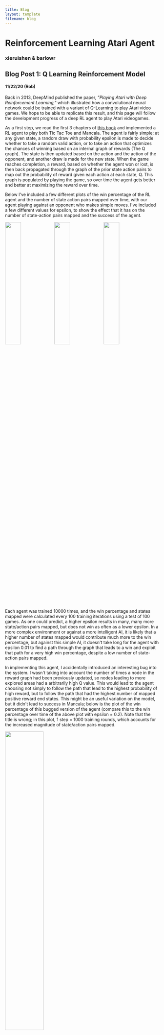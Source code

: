 ```yaml
---
title: Blog
layout: template
filename: blog
---
```





# Reinforcement Learning Atari Agent
### xieruishen & barlowr





## Blog Post 1: Q Learning Reinforcement Model

#### 11/22/20 (Rob)

Back in 2013, DeepMind published the paper, *"Playing Atari with Deep Reinforcement Learning,"* which illustrated how a convolutional neural network could be trained with a variant of Q-Learning to play Atari video games. We hope to be able to replicate this result, and this page will follow the development progress of a deep RL agent to play Atari videogames.

As a first step, we read the first 3 chapters of [this book](http://incompleteideas.net/book/RLbook2020.pdf) and implemented a RL agent to  play both Tic Tac Toe and Mancala. The agent is fairly simple; at any given state, a random draw with probability epsilon is made to decide whether to take a random valid action, or to take an action that optimizes the chances of winning based on an internal graph of rewards (The Q graph). The state is then updated based on the action and the action of the opponent, and another draw is made for the new state. When the game reaches completion, a reward, based on whether the agent won or lost, is then back propagated through the graph of the prior state action pairs to map out the probability of reward given each action at each state, Q. This graph is populated by playing the game, so over time the agent gets better and better at maximizing the reward over time.

Below I've included a few different plots of the win percentage of the RL agent and the number of state action pairs mapped over time, with our agent playing against an opponent who makes simple moves. I've included a few different values for epsilon, to show the effect that it has on the number of state-action pairs mapped and the success of the agent.

<img src = "https://github.com/xieruishen/Atari_with_RL/blob/main/images/mancala_epsilon_01_fixed.png" width = 32%><img src = "https://github.com/xieruishen/Atari_with_RL/blob/main/images/mancala_epsilon_1_fixed.png" width = 32%><img src = "https://github.com/xieruishen/Atari_with_RL/blob/main/images/mancala_epsilon_2.png" width = 32%>



Each agent was trained 10000 times, and the win percentage and states mapped were calculated every 100 training iterations using a test of 100 games. As one could predict, a higher epsilon results in many, many more state/action pairs mapped, but does not win as often as a lower epsilon. In a more complex environment or against a more intelligent AI, it is likely that a higher number of states mapped would contribute much more to the win percentage, but against this simple AI, it doesn't take long for the agent with epsilon 0.01 to find a path through the graph that leads to a win and exploit that path for a very high win percentage, despite a low number of state-action pairs mapped.

In implementing this agent, I accidentally introduced an interesting bug into the system. I wasn't taking into account the number of times a node in the reward graph had been previously updated, so nodes leading to more explored areas had a arbitrarily high Q value. This would lead to the agent choosing not simply to follow the path that lead to the highest probability of high reward, but to follow the path that had the highest number of mapped positive reward end states.  This might be an useful variation on the model, but it didn't lead to success in Mancala; below is the plot of the win percentage of this bugged version of the agent (compare this to the win percentage over time of the above plot with epsilon = 0.2). Note that the title is wrong; in this plot, 1 step = 1000 training rounds, which accounts for the increased magnitude of state/action pairs mapped.

<img src= "https://github.com/xieruishen/Atari_with_RL/blob/main/images/mancala_epsilon_2.png" width = 50%>


#### 11/22/20 - 11/23/20 (Sherrie)
[Link](https://colab.research.google.com/drive/1yQbzTMDOjbsEC-VppzQcCXTNocpRDZl7)  to full Google Collab Notebook.

Additionally, I implemented a path finding agent using Reinforcement Learning following this [tutorial](https://towardsdatascience.com/implement-grid-world-with-q-learning-51151747b455). Intially, the RL agenet was able to find the most optimal path in a simple 2x3 grid with one obstacle very quickly with less than 10 rounds. As I scaled up the grid environment and increase the complexity of the obstacle, I have encountered the following problem:
* Each round takes too long as I allow the agent to take an action that will go off bound of the grid world. Even though the agenet will never be in such state, but it wastes significantly amount of runtime for the agenet to consider such action as even viable.
* The reward function was too simple as it only assign a positive reward to the goal state and negative reward to going into the obstacle position. What happened was when there is no adjacent obstacle but there are obstacles within two or three rows/columns, the agent often got stuck in going back an forth between two states as it does not prioritize actions that will leads itself closer to the goal.
* Sometimes in the presence of complex obstacles like corners and long walls, the agent gets stuck around the obstacle.

To address the above problems, I have tried the following:
* When I first initilialize the Q table, I give all state-action pair that will leads to an off bound position a value of negative infinity. Additionally, when choosing which action to take, the agent will also avoid actions that will drive it into an off grid position. The effect is drastic. The new runtime of 300 rounds is equivalent to the old runtime of 15 rounds.
* I increase the complexity of the reward function to consider the Manhattan distance of the current position and the next position. An action that will move the agent closer to the goal will yield high reward than one that will move the agent farther from the goal. This change allows the agent to reach the end goal faster and avoid getting stuck when there is no adjacent obstacles.
* To address the problem of agent getting stuck around obstacles, there is no direct strategy but tweeking the reward assigned to getting into an obstacle state, tuning the explore vs exploit rate and increasing the number of rounds for the agent to play.

The final result of training an RL agent for 300 rounds to find the optimal path in a 15x15 grid world with relatively complex obstacles is shown below.

Grid World (left) & Optimal Path(right):

<img src= "https://github.com/xieruishen/Atari_with_RL/blob/main/images/path_finding_environment.png" width = 46%> <img src= "https://github.com/xieruishen/Atari_with_RL/blob/main/images/path_finding_route.png" width = 46%>

Runtime(seconds) per Round (left) & Total Number of Explored States per Round(right):
<img src= "https://github.com/xieruishen/Atari_with_RL/blob/main/images/path_finding_runtime.png" width = 46%> <img src= "https://github.com/xieruishen/Atari_with_RL/blob/main/images/path_finding_states_num.png" width = 46%>

### Blog 1.1

##### 11/23 (Rob)

In class today, I decided to implement a way to play against the RL agent in Mancala. I threw together a bit of a hack-y interface for user actions, and I trained two RL agents against each other for 100000 cycles before attempting to beat one of the agents at the game. More often than not however, instead of winning or losing, I found myself at a previously unmapped state. This seemed pretty bizarre to me, as the agent had mapped 130000+ state action pairs, but given the 48 stones in the game of Mancala and the 14 different pockets, I imagine that there are still hundreds of thousands of unmapped state-action pairs (note how the last graph in Blog 1 doesn't seem to show much curvature; given more iterations, the algorithm will likely continue to map out more and more state/action pairs).

By the time the algorithm had mapped out all of these state action pairs, my computer was running very low on available RAM. Granted, Python isn't the most efficient of languages, but I couldn't continue to keep adding pairs to the graph. This limitation exists even though I kept finding unmapped states while playing against the agent; it wasn't like the algorithm had mapped all the useful states and was filling the memory with esoteric ones.

This highlights what could be one of the advantages of deep Q learning; constant memory space. In a environment with many, many more state inputs, it would be nearly impossible to build a Q graph of all of the state action pairs. With a neural network, even if the network is very large, it has a constant size; training it doesn't require more memory.



### Blog 2

##### 12/9 (Rob)

Following the fantastic guides [here](https://medium.com/@ts1829/policy-gradient-reinforcement-learning-in-pytorch-df1383ea0baf) and [here](https://towardsdatascience.com/learning-reinforcement-learning-reinforce-with-pytorch-5e8ad7fc7da0), I wrote a policy gradient deep RL model.  The model self initializes based off of a provided OpenAI Gym Environment type, and uses a sequential network. The first layer is a linear layer with the provided input size and 16 output nodes, followed by a rectified linear unit, then another linear layer with 16 inputs and n outputs, where n is the number of possible discrete actions in the environment. Finally, the output of that linear layer is fed through a softmax layer to collapse the output into probabilities of each action (I.E. 0.7 for left and 0.3 for right, or 0.2 for 1, 0.4 for 2 and 0.4 for 3, depending on the possible actions).

While Q Learning works to approximate a Q function using a NN, the Policy Gradient approach seeks to directly optimize in the policy space. Concretely, the policy gradient network directly outputs action probabilities given the current state, while Q learning outputs a likelihood of probable future reward for each action given the current state. I chose to write my model as a policy gradient network as [it has been show](https://arxiv.org/abs/1602.01783) that policy gradients work better than DQN when tuned well. Policy gradients are also considered to be more widely applicable, especially in situations where the Q function is too complex to be learned.

If you want to dive into the code, the policy gradient module can be found [here](./src/policy_gradient/policy_gradient.py)! Now on to the results.

I initially trained this model on the OpenAi Gym Cartpole environment, but the space there isn't very complex and the visualization isn't too interesting, so I switched to the Lunar Lander environment. In this environment, a vehicle is initialized with random position and velocity above a randomly generated "lunar surface," and the agent can engage left, right and center rocket thrusters to guide the vehicle to a goal landing zone. Rewards are constantly given based on proximity to the landing zone, and the vehicle is penalized for using the engines (wasting fuel) and for crash landing. A final reward is given if the vehicle lands in the goal zone and shuts down the engines completely.

I trained this model for an hour on 21000 episodes,  but the agent converged after about 15 minutes and 7000 episodes. Figure 1 shows a plot of average agent reward over the past 100 episodes vs # of episodes trained, and a plot of cumulative time taken to train vs # of episodes trained. Note the shift in slope around episode 4000; This is likely when the agent learned to maintain a "hover" using the engines, which means that each episode takes longer to compute, as the agent isn't just falling out of the sky and ending the episode. Because the agent can theoretically hover forever, I capped the number of frames in an episode to 400 to decrease computational time. I had initially tried 1000, but that took far too long to compute given the number of episodes I was training on.

I've also included a few gifs of the progress of the agent as it learned to land. Figure 2 shows the agent with no training, Figure 3 shows the agent with 9000 episodes of training, and Figure 4 shows the agent at the end of the training at 21000 episodes.

![Figure 1](./images/single_cpu.png)

#### *Figure 1: Training Progress*  
\
\


![Figure 2](./images/Initial_No_Training.gif)

#### *Figure 2: No Training*  
\
\



![Figure 3](./images/9000_Episodes.gif)

#### *Figure 3: 9000 Episodes*  
\
\


![Figure 4](./images/21000_Episodes.gif)

#### *Figure 4: 21000 Episodes*  
\
\


As a final note, a perceptive eye will notice that even after 21000 episodes, the agent doesn't actually "land"; it hovers above the goal and touches down for a moment, but doesn't shut down the engine and receive the final, very high reward. I'm interested in trying to achieve this goal, but I was hoping to decrease the computational time of the model before training it further. My vanilla policy gradient model all works on a single cpu process, so each episode is computed sequentially. Calculating the episodes takes much longer than training the model, so this sequential computation of episodes is the current bottleneck. Instead of training after each episode, the vanilla implementation computes batches of episodes, aggregates the states, actions and rewards from all episodes in the batch, then computes the loss and gradient from these batches of data, so as to avoid altering the model too much.

It would seem to me that I could easily speed this up by computing each episode in the batch on a separate, parallel process to utilize all 12 cores in my pc instead of computing sequentially on a single core. I rewrote the model to use python multiprocessing "Pool", but I haven't had much success getting it to work correctly; the model trains, but has very strange behavior. Sometimes it will seem to optimize for low reward, other times it will get to a medium reward and sit there for a thousand episodes and then drop off. Interestingly enough, I can run the same exact code without the Pool functionality,  and it works fine. I think it might have something to do with the way that Pool interacts with PyTorch, but I don't know enough about either under the hood to know why it doesn't work.

##### 12/9 (Sherrie) Failed DQN with convolutional layers for Mountain Car

![mountain_car_conv_duration](images/mountain_car_conv_average_max_q_value_final.png)
![mountain_car_conv_runtime](images/mountain_car_conv_runtime_plot_final.png)
![mountain_car_conv_q_value](images/mountain_car_conv_average_max_q_value_final.png)
